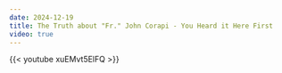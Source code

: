 ```yaml
---
date: 2024-12-19
title: The Truth about "Fr." John Corapi - You Heard it Here First
video: true
---
```



{{< youtube xuEMvt5ElFQ >}}
